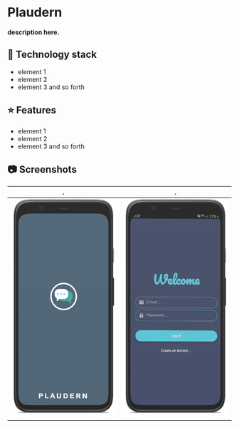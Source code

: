 # Plaudern

__description here.__

## 🚀 Technology stack
* element 1
* element 2
* element 3 and so forth

## ⭐ Features
* element 1
* element 2
* element 3 and so forth

## 📷 Screenshots
| . | . |
| --- | --- |
![splash_screen](/screenshots/splash_screen.png) | ![login](/screenshots/login.png)
